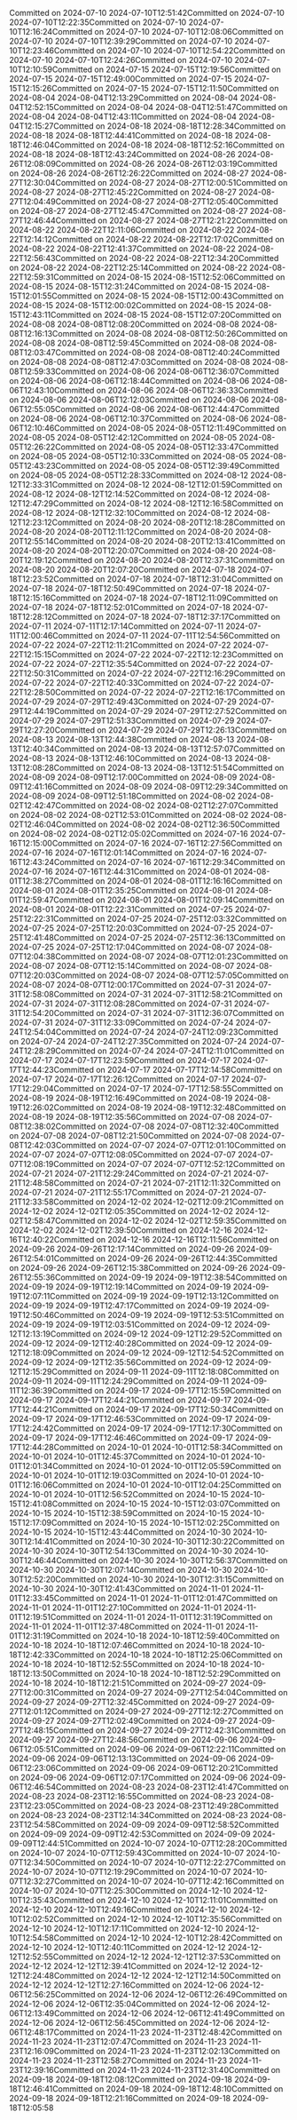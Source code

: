 Committed on 2024-07-10 2024-07-10T12:51:42Committed on 2024-07-10 2024-07-10T12:22:35Committed on 2024-07-10 2024-07-10T12:16:24Committed on 2024-07-10 2024-07-10T12:08:06Committed on 2024-07-10 2024-07-10T12:39:29Committed on 2024-07-10 2024-07-10T12:23:46Committed on 2024-07-10 2024-07-10T12:54:22Committed on 2024-07-10 2024-07-10T12:24:26Committed on 2024-07-10 2024-07-10T12:10:59Committed on 2024-07-15 2024-07-15T12:19:56Committed on 2024-07-15 2024-07-15T12:49:00Committed on 2024-07-15 2024-07-15T12:15:26Committed on 2024-07-15 2024-07-15T12:11:50Committed on 2024-08-04 2024-08-04T12:13:29Committed on 2024-08-04 2024-08-04T12:52:15Committed on 2024-08-04 2024-08-04T12:51:47Committed on 2024-08-04 2024-08-04T12:43:11Committed on 2024-08-04 2024-08-04T12:15:27Committed on 2024-08-18 2024-08-18T12:28:34Committed on 2024-08-18 2024-08-18T12:44:41Committed on 2024-08-18 2024-08-18T12:46:04Committed on 2024-08-18 2024-08-18T12:52:16Committed on 2024-08-18 2024-08-18T12:43:24Committed on 2024-08-26 2024-08-26T12:08:09Committed on 2024-08-26 2024-08-26T12:03:19Committed on 2024-08-26 2024-08-26T12:26:22Committed on 2024-08-27 2024-08-27T12:30:04Committed on 2024-08-27 2024-08-27T12:00:51Committed on 2024-08-27 2024-08-27T12:45:22Committed on 2024-08-27 2024-08-27T12:04:49Committed on 2024-08-27 2024-08-27T12:05:40Committed on 2024-08-27 2024-08-27T12:45:47Committed on 2024-08-27 2024-08-27T12:46:44Committed on 2024-08-27 2024-08-27T12:21:22Committed on 2024-08-22 2024-08-22T12:11:06Committed on 2024-08-22 2024-08-22T12:14:12Committed on 2024-08-22 2024-08-22T12:17:02Committed on 2024-08-22 2024-08-22T12:41:37Committed on 2024-08-22 2024-08-22T12:56:43Committed on 2024-08-22 2024-08-22T12:34:20Committed on 2024-08-22 2024-08-22T12:25:14Committed on 2024-08-22 2024-08-22T12:59:31Committed on 2024-08-15 2024-08-15T12:52:06Committed on 2024-08-15 2024-08-15T12:31:24Committed on 2024-08-15 2024-08-15T12:01:55Committed on 2024-08-15 2024-08-15T12:00:43Committed on 2024-08-15 2024-08-15T12:00:02Committed on 2024-08-15 2024-08-15T12:43:11Committed on 2024-08-15 2024-08-15T12:07:20Committed on 2024-08-08 2024-08-08T12:08:20Committed on 2024-08-08 2024-08-08T12:16:13Committed on 2024-08-08 2024-08-08T12:50:26Committed on 2024-08-08 2024-08-08T12:59:45Committed on 2024-08-08 2024-08-08T12:03:47Committed on 2024-08-08 2024-08-08T12:40:24Committed on 2024-08-08 2024-08-08T12:47:03Committed on 2024-08-08 2024-08-08T12:59:33Committed on 2024-08-06 2024-08-06T12:36:07Committed on 2024-08-06 2024-08-06T12:18:44Committed on 2024-08-06 2024-08-06T12:43:10Committed on 2024-08-06 2024-08-06T12:36:33Committed on 2024-08-06 2024-08-06T12:12:03Committed on 2024-08-06 2024-08-06T12:55:05Committed on 2024-08-06 2024-08-06T12:44:47Committed on 2024-08-06 2024-08-06T12:10:37Committed on 2024-08-06 2024-08-06T12:10:46Committed on 2024-08-05 2024-08-05T12:11:49Committed on 2024-08-05 2024-08-05T12:42:12Committed on 2024-08-05 2024-08-05T12:26:22Committed on 2024-08-05 2024-08-05T12:33:47Committed on 2024-08-05 2024-08-05T12:10:33Committed on 2024-08-05 2024-08-05T12:43:23Committed on 2024-08-05 2024-08-05T12:39:49Committed on 2024-08-05 2024-08-05T12:28:33Committed on 2024-08-12 2024-08-12T12:33:31Committed on 2024-08-12 2024-08-12T12:01:59Committed on 2024-08-12 2024-08-12T12:14:52Committed on 2024-08-12 2024-08-12T12:47:29Committed on 2024-08-12 2024-08-12T12:16:58Committed on 2024-08-12 2024-08-12T12:32:10Committed on 2024-08-12 2024-08-12T12:23:12Committed on 2024-08-20 2024-08-20T12:18:28Committed on 2024-08-20 2024-08-20T12:11:12Committed on 2024-08-20 2024-08-20T12:55:14Committed on 2024-08-20 2024-08-20T12:13:41Committed on 2024-08-20 2024-08-20T12:20:07Committed on 2024-08-20 2024-08-20T12:19:12Committed on 2024-08-20 2024-08-20T12:37:31Committed on 2024-08-20 2024-08-20T12:07:20Committed on 2024-07-18 2024-07-18T12:23:52Committed on 2024-07-18 2024-07-18T12:31:04Committed on 2024-07-18 2024-07-18T12:50:49Committed on 2024-07-18 2024-07-18T12:15:16Committed on 2024-07-18 2024-07-18T12:11:09Committed on 2024-07-18 2024-07-18T12:52:01Committed on 2024-07-18 2024-07-18T12:28:12Committed on 2024-07-18 2024-07-18T12:37:17Committed on 2024-07-11 2024-07-11T12:17:14Committed on 2024-07-11 2024-07-11T12:00:46Committed on 2024-07-11 2024-07-11T12:54:56Committed on 2024-07-22 2024-07-22T12:11:21Committed on 2024-07-22 2024-07-22T12:15:15Committed on 2024-07-22 2024-07-22T12:12:23Committed on 2024-07-22 2024-07-22T12:35:54Committed on 2024-07-22 2024-07-22T12:50:31Committed on 2024-07-22 2024-07-22T12:16:29Committed on 2024-07-22 2024-07-22T12:40:33Committed on 2024-07-22 2024-07-22T12:28:50Committed on 2024-07-22 2024-07-22T12:16:17Committed on 2024-07-29 2024-07-29T12:49:43Committed on 2024-07-29 2024-07-29T12:44:19Committed on 2024-07-29 2024-07-29T12:27:52Committed on 2024-07-29 2024-07-29T12:51:33Committed on 2024-07-29 2024-07-29T12:27:20Committed on 2024-07-29 2024-07-29T12:26:13Committed on 2024-08-13 2024-08-13T12:44:38Committed on 2024-08-13 2024-08-13T12:40:34Committed on 2024-08-13 2024-08-13T12:57:07Committed on 2024-08-13 2024-08-13T12:46:10Committed on 2024-08-13 2024-08-13T12:08:28Committed on 2024-08-13 2024-08-13T12:51:54Committed on 2024-08-09 2024-08-09T12:17:00Committed on 2024-08-09 2024-08-09T12:41:16Committed on 2024-08-09 2024-08-09T12:29:34Committed on 2024-08-09 2024-08-09T12:51:18Committed on 2024-08-02 2024-08-02T12:42:47Committed on 2024-08-02 2024-08-02T12:27:07Committed on 2024-08-02 2024-08-02T12:53:01Committed on 2024-08-02 2024-08-02T12:46:04Committed on 2024-08-02 2024-08-02T12:36:50Committed on 2024-08-02 2024-08-02T12:05:02Committed on 2024-07-16 2024-07-16T12:15:00Committed on 2024-07-16 2024-07-16T12:27:56Committed on 2024-07-16 2024-07-16T12:01:14Committed on 2024-07-16 2024-07-16T12:43:24Committed on 2024-07-16 2024-07-16T12:29:34Committed on 2024-07-16 2024-07-16T12:44:31Committed on 2024-08-01 2024-08-01T12:38:27Committed on 2024-08-01 2024-08-01T12:16:16Committed on 2024-08-01 2024-08-01T12:35:25Committed on 2024-08-01 2024-08-01T12:59:47Committed on 2024-08-01 2024-08-01T12:09:14Committed on 2024-08-01 2024-08-01T12:22:31Committed on 2024-07-25 2024-07-25T12:22:31Committed on 2024-07-25 2024-07-25T12:03:32Committed on 2024-07-25 2024-07-25T12:20:03Committed on 2024-07-25 2024-07-25T12:41:48Committed on 2024-07-25 2024-07-25T12:36:13Committed on 2024-07-25 2024-07-25T12:17:04Committed on 2024-08-07 2024-08-07T12:04:38Committed on 2024-08-07 2024-08-07T12:01:23Committed on 2024-08-07 2024-08-07T12:15:14Committed on 2024-08-07 2024-08-07T12:20:03Committed on 2024-08-07 2024-08-07T12:57:05Committed on 2024-08-07 2024-08-07T12:00:17Committed on 2024-07-31 2024-07-31T12:58:08Committed on 2024-07-31 2024-07-31T12:58:21Committed on 2024-07-31 2024-07-31T12:08:28Committed on 2024-07-31 2024-07-31T12:54:20Committed on 2024-07-31 2024-07-31T12:36:07Committed on 2024-07-31 2024-07-31T12:33:09Committed on 2024-07-24 2024-07-24T12:54:04Committed on 2024-07-24 2024-07-24T12:09:23Committed on 2024-07-24 2024-07-24T12:27:35Committed on 2024-07-24 2024-07-24T12:28:29Committed on 2024-07-24 2024-07-24T12:11:01Committed on 2024-07-17 2024-07-17T12:23:59Committed on 2024-07-17 2024-07-17T12:44:23Committed on 2024-07-17 2024-07-17T12:14:58Committed on 2024-07-17 2024-07-17T12:26:12Committed on 2024-07-17 2024-07-17T12:29:04Committed on 2024-07-17 2024-07-17T12:58:55Committed on 2024-08-19 2024-08-19T12:16:49Committed on 2024-08-19 2024-08-19T12:26:02Committed on 2024-08-19 2024-08-19T12:32:48Committed on 2024-08-19 2024-08-19T12:35:56Committed on 2024-07-08 2024-07-08T12:38:02Committed on 2024-07-08 2024-07-08T12:32:40Committed on 2024-07-08 2024-07-08T12:21:50Committed on 2024-07-08 2024-07-08T12:42:03Committed on 2024-07-07 2024-07-07T12:01:10Committed on 2024-07-07 2024-07-07T12:08:05Committed on 2024-07-07 2024-07-07T12:08:19Committed on 2024-07-07 2024-07-07T12:52:12Committed on 2024-07-21 2024-07-21T12:29:24Committed on 2024-07-21 2024-07-21T12:48:58Committed on 2024-07-21 2024-07-21T12:11:32Committed on 2024-07-21 2024-07-21T12:55:17Committed on 2024-07-21 2024-07-21T12:33:58Committed on 2024-12-02 2024-12-02T12:09:21Committed on 2024-12-02 2024-12-02T12:05:35Committed on 2024-12-02 2024-12-02T12:58:47Committed on 2024-12-02 2024-12-02T12:59:35Committed on 2024-12-02 2024-12-02T12:39:50Committed on 2024-12-16 2024-12-16T12:40:22Committed on 2024-12-16 2024-12-16T12:11:56Committed on 2024-09-26 2024-09-26T12:17:14Committed on 2024-09-26 2024-09-26T12:54:01Committed on 2024-09-26 2024-09-26T12:44:35Committed on 2024-09-26 2024-09-26T12:15:38Committed on 2024-09-26 2024-09-26T12:55:36Committed on 2024-09-19 2024-09-19T12:38:54Committed on 2024-09-19 2024-09-19T12:19:14Committed on 2024-09-19 2024-09-19T12:07:11Committed on 2024-09-19 2024-09-19T12:13:12Committed on 2024-09-19 2024-09-19T12:47:17Committed on 2024-09-19 2024-09-19T12:50:46Committed on 2024-09-19 2024-09-19T12:53:51Committed on 2024-09-19 2024-09-19T12:03:51Committed on 2024-09-12 2024-09-12T12:13:19Committed on 2024-09-12 2024-09-12T12:29:52Committed on 2024-09-12 2024-09-12T12:40:28Committed on 2024-09-12 2024-09-12T12:18:09Committed on 2024-09-12 2024-09-12T12:54:52Committed on 2024-09-12 2024-09-12T12:35:56Committed on 2024-09-12 2024-09-12T12:15:29Committed on 2024-09-11 2024-09-11T12:18:08Committed on 2024-09-11 2024-09-11T12:24:29Committed on 2024-09-11 2024-09-11T12:36:39Committed on 2024-09-17 2024-09-17T12:15:59Committed on 2024-09-17 2024-09-17T12:44:21Committed on 2024-09-17 2024-09-17T12:44:21Committed on 2024-09-17 2024-09-17T12:50:34Committed on 2024-09-17 2024-09-17T12:46:53Committed on 2024-09-17 2024-09-17T12:24:42Committed on 2024-09-17 2024-09-17T12:17:30Committed on 2024-09-17 2024-09-17T12:46:46Committed on 2024-09-17 2024-09-17T12:44:28Committed on 2024-10-01 2024-10-01T12:58:34Committed on 2024-10-01 2024-10-01T12:45:37Committed on 2024-10-01 2024-10-01T12:01:34Committed on 2024-10-01 2024-10-01T12:05:59Committed on 2024-10-01 2024-10-01T12:19:03Committed on 2024-10-01 2024-10-01T12:16:06Committed on 2024-10-01 2024-10-01T12:04:25Committed on 2024-10-01 2024-10-01T12:56:52Committed on 2024-10-15 2024-10-15T12:41:08Committed on 2024-10-15 2024-10-15T12:03:07Committed on 2024-10-15 2024-10-15T12:38:59Committed on 2024-10-15 2024-10-15T12:17:09Committed on 2024-10-15 2024-10-15T12:02:25Committed on 2024-10-15 2024-10-15T12:43:44Committed on 2024-10-30 2024-10-30T12:14:41Committed on 2024-10-30 2024-10-30T12:30:22Committed on 2024-10-30 2024-10-30T12:54:13Committed on 2024-10-30 2024-10-30T12:46:44Committed on 2024-10-30 2024-10-30T12:56:37Committed on 2024-10-30 2024-10-30T12:07:14Committed on 2024-10-30 2024-10-30T12:52:20Committed on 2024-10-30 2024-10-30T12:31:15Committed on 2024-10-30 2024-10-30T12:41:43Committed on 2024-11-01 2024-11-01T12:33:45Committed on 2024-11-01 2024-11-01T12:01:47Committed on 2024-11-01 2024-11-01T12:27:10Committed on 2024-11-01 2024-11-01T12:19:51Committed on 2024-11-01 2024-11-01T12:31:19Committed on 2024-11-01 2024-11-01T12:37:48Committed on 2024-11-01 2024-11-01T12:31:19Committed on 2024-10-18 2024-10-18T12:59:40Committed on 2024-10-18 2024-10-18T12:07:46Committed on 2024-10-18 2024-10-18T12:42:33Committed on 2024-10-18 2024-10-18T12:25:06Committed on 2024-10-18 2024-10-18T12:52:55Committed on 2024-10-18 2024-10-18T12:13:50Committed on 2024-10-18 2024-10-18T12:52:29Committed on 2024-10-18 2024-10-18T12:21:51Committed on 2024-09-27 2024-09-27T12:00:31Committed on 2024-09-27 2024-09-27T12:54:04Committed on 2024-09-27 2024-09-27T12:32:45Committed on 2024-09-27 2024-09-27T12:01:12Committed on 2024-09-27 2024-09-27T12:12:27Committed on 2024-09-27 2024-09-27T12:02:49Committed on 2024-09-27 2024-09-27T12:48:15Committed on 2024-09-27 2024-09-27T12:42:31Committed on 2024-09-27 2024-09-27T12:48:56Committed on 2024-09-06 2024-09-06T12:05:51Committed on 2024-09-06 2024-09-06T12:22:11Committed on 2024-09-06 2024-09-06T12:13:13Committed on 2024-09-06 2024-09-06T12:23:06Committed on 2024-09-06 2024-09-06T12:20:21Committed on 2024-09-06 2024-09-06T12:07:17Committed on 2024-09-06 2024-09-06T12:46:54Committed on 2024-08-23 2024-08-23T12:41:47Committed on 2024-08-23 2024-08-23T12:16:55Committed on 2024-08-23 2024-08-23T12:23:05Committed on 2024-08-23 2024-08-23T12:49:28Committed on 2024-08-23 2024-08-23T12:14:34Committed on 2024-08-23 2024-08-23T12:54:58Committed on 2024-09-09 2024-09-09T12:58:52Committed on 2024-09-09 2024-09-09T12:42:53Committed on 2024-09-09 2024-09-09T12:44:51Committed on 2024-10-07 2024-10-07T12:28:20Committed on 2024-10-07 2024-10-07T12:59:43Committed on 2024-10-07 2024-10-07T12:34:50Committed on 2024-10-07 2024-10-07T12:22:27Committed on 2024-10-07 2024-10-07T12:19:29Committed on 2024-10-07 2024-10-07T12:32:27Committed on 2024-10-07 2024-10-07T12:42:16Committed on 2024-10-07 2024-10-07T12:25:30Committed on 2024-12-10 2024-12-10T12:35:43Committed on 2024-12-10 2024-12-10T12:11:01Committed on 2024-12-10 2024-12-10T12:49:16Committed on 2024-12-10 2024-12-10T12:02:52Committed on 2024-12-10 2024-12-10T12:35:56Committed on 2024-12-10 2024-12-10T12:17:11Committed on 2024-12-10 2024-12-10T12:54:58Committed on 2024-12-10 2024-12-10T12:28:42Committed on 2024-12-10 2024-12-10T12:40:11Committed on 2024-12-12 2024-12-12T12:52:55Committed on 2024-12-12 2024-12-12T12:37:53Committed on 2024-12-12 2024-12-12T12:39:41Committed on 2024-12-12 2024-12-12T12:24:48Committed on 2024-12-12 2024-12-12T12:14:50Committed on 2024-12-12 2024-12-12T12:27:16Committed on 2024-12-06 2024-12-06T12:56:25Committed on 2024-12-06 2024-12-06T12:26:49Committed on 2024-12-06 2024-12-06T12:35:04Committed on 2024-12-06 2024-12-06T12:13:49Committed on 2024-12-06 2024-12-06T12:41:49Committed on 2024-12-06 2024-12-06T12:56:45Committed on 2024-12-06 2024-12-06T12:48:17Committed on 2024-11-23 2024-11-23T12:48:42Committed on 2024-11-23 2024-11-23T12:07:47Committed on 2024-11-23 2024-11-23T12:16:09Committed on 2024-11-23 2024-11-23T12:02:13Committed on 2024-11-23 2024-11-23T12:58:27Committed on 2024-11-23 2024-11-23T12:39:16Committed on 2024-11-23 2024-11-23T12:31:40Committed on 2024-09-18 2024-09-18T12:08:12Committed on 2024-09-18 2024-09-18T12:46:41Committed on 2024-09-18 2024-09-18T12:48:10Committed on 2024-09-18 2024-09-18T12:21:16Committed on 2024-09-18 2024-09-18T12:05:58